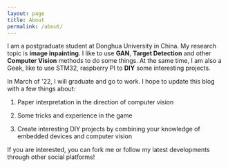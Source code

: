 ```yaml
---
layout: page
title: About
permalink: /about/
---
```


I am a postgraduate student at Donghua University in China. My research topic is **image inpainting**. I like to use **GAN**, **Target Detection** and other **Computer Vision** methods to do some things. At the same time, I am also a Geek, like to use STM32, raspberry PI to **DIY** some interesting projects.

In March of '22, I will graduate and go to work. I hope to update this blog with a few things about:

1. Paper interpretation in the direction of computer vision

2. Some tricks and experience in the game

3. Create interesting DIY projects by combining your knowledge of embedded devices and computer vision



If you are interested, you can fork me or follow my latest developments through other social platforms!